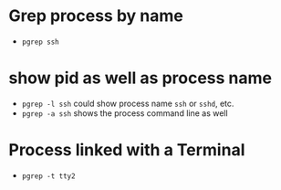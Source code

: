# Grep process by name
* `pgrep ssh`

# show pid as well as process name
* `pgrep -l ssh` could show process name `ssh` or `sshd`, etc.
* `pgrep -a ssh` shows the process command line as well

# Process linked with a Terminal
* `pgrep -t tty2`
